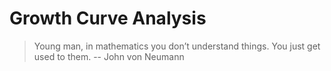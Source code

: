 Growth Curve Analysis
===

> Young man, in mathematics you don’t understand things. You just get used to them. -- John von Neumann
